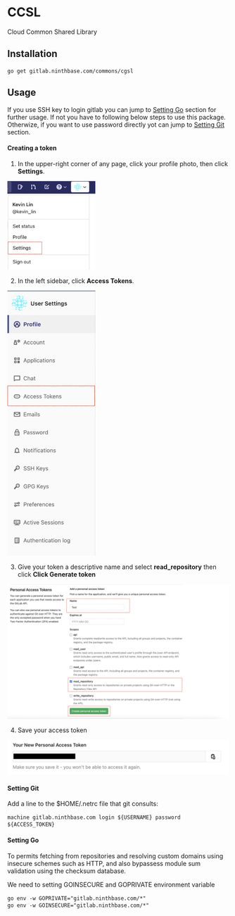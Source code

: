 # CCSL

Cloud Common Shared Library

## Installation
```bash=
go get gitlab.ninthbase.com/commons/cgsl
```

## Usage
If you use SSH key to login gitlab you can jump to [Setting Go](#Setting-Go) section for further usage. If not you have to following below steps to use this package. Otherwize, if you want to use password directly yot can jump to [Setting Git](#Setting-Git) section.

#### Creating a token
1. In the upper-right corner of any page, click your profile photo, then click **Settings**.

<img src="doc/setting.jpg" width="200">

2. In the left sidebar, click **Access Tokens**.

<img src="doc/profile.jpg" width="200">

3. Give your token a descriptive name and select **read_repository** then click **Click Generate token**

<img src="doc/addAccessToken.jpg">

4. Save your access token

<img src="doc/accessToken.jpg">

#### Setting Git
Add a line to the $HOME/.netrc file that git consults:
```bash=
machine gitlab.ninthbase.com login ${USERNAME} password ${ACCESS_TOKEN}
```

#### Setting Go
To permits fetching from repositories and resolving custom domains using insecure schemes such as HTTP, and also bypassess module sum validation using the checksum database. 

We need to setting GOINSECURE and GOPRIVATE environment variable
```bash=
go env -w GOPRIVATE="gitlab.ninthbase.com/*"
go env -w GOINSECURE="gitlab.ninthbase.com/*"
```